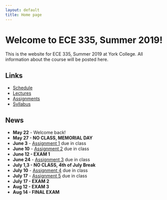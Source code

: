 ```yaml
---
layout: default
title: Home page
---
```


# Welcome to ECE 335, Summer 2019!

This is the website for ECE 335, Summer 2019 at York College.
All information about the course will be posted here.

## Links

* [Schedule](schedule/index.html)
* [Lectures](lectures/index.html)
* [Assignments](assign/index.html)
* [Syllabus](syllabus.html)

## News

* **May 22** - Welcome back!
* **May 27 - NO CLASS, MEMORIAL DAY**
* **June 3** - [Assignment 1](assign/assign01.html) due in class
* **June 10** - [Assignment 2](assign/assign02.html) due in class
* **June 12 - EXAM 1**
* **June 24** - [Assignment 3](assign/assign03.html) due in class
* **July 1,3 - NO CLASS, 4th of July Break**
* **July 10** - [Assignment 4](assign/assign04.html) due in class
* **July 17** - [Assignment 5](assign/assign05.html) due in class
* **July 17 - EXAM 2**
* **Aug 12 - EXAM 3**
* **Aug 14 - FINAL EXAM**